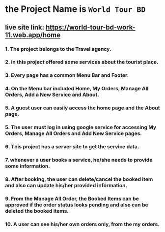 # the Project Name is `World Tour BD`
## live site link: https://world-tour-bd-work-11.web.app/home

### 1. The project belongs to the Travel agency.
### 2. In this project offered some services about the tourist place.
### 3. Every page has a common Menu Bar and Footer.
### 4. On the Menu bar included Home, My Orders, Manage All Orders, Add a New Service and About.
### 5. A guest user can easily access the home page and the About page.
### 5. The user must log in using google service for accessing My Orders, Manage All Orders and Add New Service pages.
### 6. This project has a server site to get the service data.
### 7. whenever a user books a service, he/she needs to provide some information.
### 8. After booking, the user can delete/cancel the booked item and also can update his/her provided information.
### 9. From the Manage All Order, the Booked Items can be approved if the order status looks pending and also can be deleted the booked items.
### 10. A user can see his/her own orders only, from the my orders.